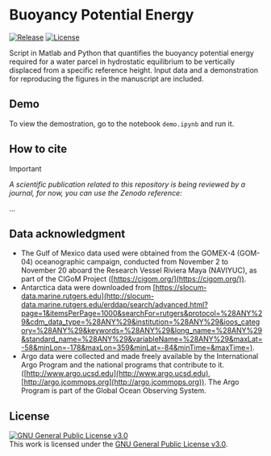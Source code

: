 # Buoyancy Potential Energy

<a href="https://github.com/moreles86/buoyancy_potential_energy"><img src="https://shields.io/github/v/release/moreles86/buoyancy_potential_energy" alt="Release"></a>
<a href="https://github.com/moreles86/buoyancy_potential_energy/blob/main/LICENSE"><img src="https://shields.io/github/license/moreles86/buoyancy_potential_energy" alt="License"></a>

Script in Matlab and Python that quantifies the buoyancy potential energy required for a water parcel in hydrostatic equilibrium to be vertically displaced from a specific reference height. Input data and a demonstration for reproducing the figures in the manuscript are included.

## Demo
To view the demostration, go to the notebook `demo.ipynb` and run it.

## How to cite

> [!IMPORTANT]
> _A scientific publication related to this repository is being reviewed by a journal, for now, you can use the Zenodo reference:_
> 
> ...
> 

## Data acknowledgment
- The Gulf of Mexico data used were obtained from the GOMEX-4 (GOM-04) oceanographic campaign, conducted from November 2 to November 20 aboard the Research Vessel Riviera Maya (NAVIYUC), as part of the CIGoM Project ([https://cigom.org/](https://cigom.org/)).
- Antarctica data were downloaded from [https://slocum-data.marine.rutgers.edu](http://slocum-data.marine.rutgers.edu/erddap/search/advanced.html?page=1&itemsPerPage=1000&searchFor=rutgers&protocol=%28ANY%29&cdm_data_type=%28ANY%29&institution=%28ANY%29&ioos_category=%28ANY%29&keywords=%28ANY%29&long_name=%28ANY%29&standard_name=%28ANY%29&variableName=%28ANY%29&maxLat=-58&minLon=-178&maxLon=359&minLat=-84&minTime=&maxTime=).
- Argo data were collected and made freely available by the International Argo Program and the national programs that contribute to it. ([http://www.argo.ucsd.edu](http://www.argo.ucsd.edu), [http://argo.jcommops.org](http://argo.jcommops.org)). The Argo Program is part of the Global Ocean Observing System.

## License
  
<a rel="license" href="https://www.gnu.org/licenses/gpl-3.0.html">  <img alt="GNU General Public License v3.0" style="border-width:0" src="https://www.gnu.org/graphics/gplv3-88x31.png" /></a><br />This work is licensed under the <a rel="license" href="https://www.gnu.org/licenses/gpl-3.0.html">GNU General Public License v3.0</a>.
